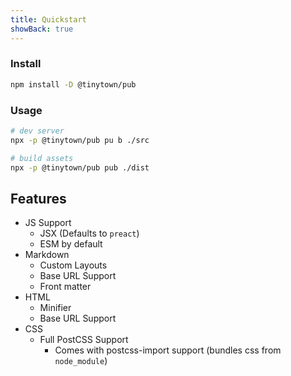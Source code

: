 ```yaml
---
title: Quickstart
showBack: true
---
```


### Install

```sh
npm install -D @tinytown/pub
```

### Usage

```sh
# dev server
npx -p @tinytown/pub pu b ./src

# build assets
npx -p @tinytown/pub pub ./dist
```

## Features

- JS Support
    - JSX (Defaults to `preact`)
    - ESM by default
- Markdown
    - Custom Layouts
    - Base URL Support
    - Front matter
- HTML
    - Minifier
    - Base URL Support
- CSS
    - Full PostCSS Support
        - Comes with postcss-import support (bundles css from `node_module`)
